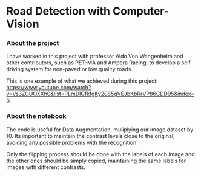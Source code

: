 # Road Detection with Computer-Vision

### About the project

I have worked in this project with professor Aldo Von Wangenheim and other contributors, such as PET-MA and Ampera Racing, to develop a self driving system for non-paved or low quality roads. 

This is one example of what we achieved during this project: https://www.youtube.com/watch?v=Vs3ZOUOXXh0&list=PLmDIGfkfgKy2085gVEJbKbRrVP86CDD95&index=6.

### About the notebook

The code is useful for Data Augmentation, muliplying our image dataset by 10. Its important to maintain the contrast levels close to the original, avoiding any possible problems with the recognition.

Only the flipping process should be done with the labels of each image and the other ones should be simply copied, maintaining the same labels for images with different contrasts.

